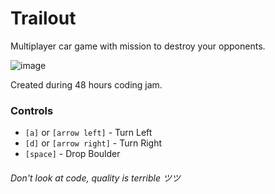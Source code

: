 # Trailout
Multiplayer car game with mission to destroy your opponents.

![image](https://user-images.githubusercontent.com/22772195/143774133-97f33363-03fe-46fd-b307-1a6cb0ed3e8c.png)


Created during 48 hours coding jam.

### Controls
- `[a]` or `[arrow left]` - Turn Left
- `[d]` or `[arrow right]` - Turn Right
- `[space]` - Drop Boulder

###### Don't look at code, quality is terrible ツツ
